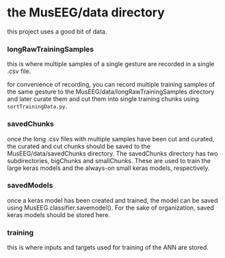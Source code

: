 # the MusEEG/data directory

this project uses a good bit of data.

### longRawTrainingSamples

this is where multiple samples of a single gesture are recorded in a single .csv file. 

for convenience of recording, you can record multiple training samples of the same gesture to the MusEEG/data/longRawTrainingSamples directory and later curate them and cut them into single training chunks using `sortTrainingData.py`. 

### savedChunks

once the long .csv files with multiple samples have been cut and curated, the curated and cut chunks should be saved to the MusEEG/data/savedChunks directory. The savedChunks directory has two subdirectories, bigChunks and smallChunks. These are used to train the large keras models and the always-on small keras models, respectively. 

### savedModels

once a keras model has been created and trained, the model can be saved using MusEEG.classifier.savemodel(). For the sake of organization, saved keras models should be stored here. 

### training

this is where inputs and targets used for training of the ANN are stored. 